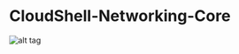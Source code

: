 # CloudShell-Networking-Core
![alt tag](https://travis-ci.org/QualiSystems/cloudshell-networking.svg)